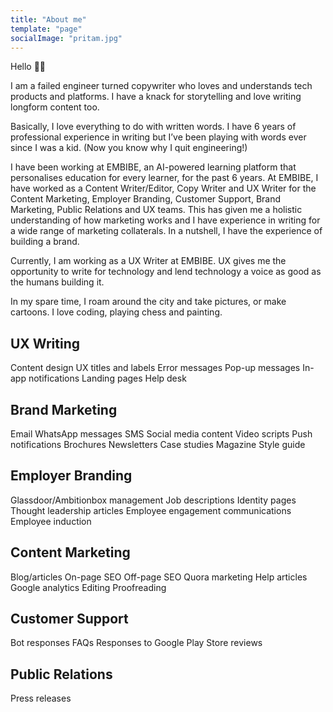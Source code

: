 ```yaml
---
title: "About me"
template: "page"
socialImage: "pritam.jpg"
---
```


Hello 👋👋

I am a failed engineer turned copywriter who loves and understands tech products and platforms. I have a knack for storytelling and love writing longform content too.

Basically, I love everything to do with written words. I have 6 years of professional experience in writing but I’ve been playing with words ever since I was a kid. (Now you know why I quit engineering!)

I have been working at EMBIBE, an AI-powered learning platform that personalises education for every learner, for the past 6 years. At EMBIBE, I have worked as a Content Writer/Editor, Copy Writer and UX Writer for the Content Marketing, Employer Branding, Customer Support, Brand Marketing, Public Relations and UX teams. This has given me a holistic understanding of how marketing works and I have experience in writing for a wide range of marketing collaterals. In a nutshell, I have the experience of building a brand.

Currently, I am working as a UX Writer at EMBIBE. UX gives me the opportunity to write for technology and lend technology a voice as good as the humans building it.

In my spare time, I roam around the city and take pictures, or make cartoons. I love coding, playing chess and painting.

## UX Writing
Content design
UX titles and labels
Error messages
Pop-up messages
In-app notifications
Landing pages
Help desk
## Brand Marketing
Email
WhatsApp messages
SMS
Social media content
Video scripts
Push notifications
Brochures
Newsletters
Case studies
Magazine
Style guide
## Employer Branding
Glassdoor/Ambitionbox management
Job descriptions
Identity pages
Thought leadership articles
Employee engagement communications
Employee induction
## Content Marketing
Blog/articles
On-page SEO
Off-page SEO
Quora marketing
Help articles
Google analytics
Editing
Proofreading
## Customer Support
Bot responses
FAQs
Responses to Google Play Store reviews
## Public Relations
Press releases
